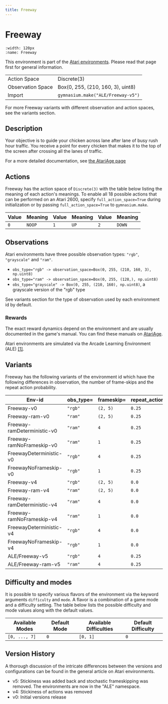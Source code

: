 ```yaml
---
title: Freeway
---
```


# Freeway

```{figure} ../../_static/videos/atari/freeway.gif
:width: 120px
:name: Freeway
```

This environment is part of the <a href='..'>Atari environments</a>. Please read that page first for general information.

|   |   |
|---|---|
| Action Space | Discrete(3) |
| Observation Space | Box(0, 255, (210, 160, 3), uint8) |
| Import | `gymnasium.make("ALE/Freeway-v5")` |

For more Freeway variants with different observation and action spaces, see the variants section.

## Description

Your objective is to guide your chicken across lane after lane of busy rush hour traffic. You receive a point for every chicken that makes it to the top of the screen after crossing all the lanes of traffic.

For a more detailed documentation, see [the AtariAge page](https://atariage.com/manual_html_page.php?SoftwareLabelID=192)

## Actions

Freeway has the action space of `Discrete(3)` with the table below listing the meaning of each action's meanings.
To enable all 18 possible actions that can be performed on an Atari 2600, specify `full_action_space=True` during
initialization or by passing `full_action_space=True` to `gymnasium.make`.

| Value   | Meaning   | Value   | Meaning   | Value   | Meaning   |
|---------|-----------|---------|-----------|---------|-----------|
| `0`     | `NOOP`    | `1`     | `UP`      | `2`     | `DOWN`    |

## Observations

Atari environments have three possible observation types: `"rgb"`, `"grayscale"` and `"ram"`.

- `obs_type="rgb" -> observation_space=Box(0, 255, (210, 160, 3), np.uint8)`
- `obs_type="ram" -> observation_space=Box(0, 255, (128,), np.uint8)`
- `obs_type="grayscale" -> Box(0, 255, (210, 160), np.uint8)`, a grayscale version of the "rgb" type

See variants section for the type of observation used by each environment id by default.

### Rewards

The exact reward dynamics depend on the environment and are usually documented in the game's manual. You can
find these manuals on [AtariAge](https://atariage.com/manual_html_page.php?SoftwareLabelID=192).

Atari environments are simulated via the Arcade Learning Environment (ALE) [[1]](#1).
## Variants

Freeway has the following variants of the environment id which have the following differences in observation,
the number of frame-skips and the repeat action probability.

| Env-id                      | obs_type=   | frameskip=   | repeat_action_probability=   |
|-----------------------------|-------------|--------------|------------------------------|
| Freeway-v0                  | `"rgb"`     | `(2, 5)`     | `0.25`                       |
| Freeway-ram-v0              | `"ram"`     | `(2, 5)`     | `0.25`                       |
| Freeway-ramDeterministic-v0 | `"ram"`     | `4`          | `0.25`                       |
| Freeway-ramNoFrameskip-v0   | `"ram"`     | `1`          | `0.25`                       |
| FreewayDeterministic-v0     | `"rgb"`     | `4`          | `0.25`                       |
| FreewayNoFrameskip-v0       | `"rgb"`     | `1`          | `0.25`                       |
| Freeway-v4                  | `"rgb"`     | `(2, 5)`     | `0.0`                        |
| Freeway-ram-v4              | `"ram"`     | `(2, 5)`     | `0.0`                        |
| Freeway-ramDeterministic-v4 | `"ram"`     | `4`          | `0.0`                        |
| Freeway-ramNoFrameskip-v4   | `"ram"`     | `1`          | `0.0`                        |
| FreewayDeterministic-v4     | `"rgb"`     | `4`          | `0.0`                        |
| FreewayNoFrameskip-v4       | `"rgb"`     | `1`          | `0.0`                        |
| ALE/Freeway-v5              | `"rgb"`     | `4`          | `0.25`                       |
| ALE/Freeway-ram-v5          | `"ram"`     | `4`          | `0.25`                       |

## Difficulty and modes

It is possible to specify various flavors of the environment via the keyword arguments `difficulty` and `mode`.
A flavor is a combination of a game mode and a difficulty setting. The table below lists the possible difficulty and mode values
along with the default values.

| Available Modes   | Default Mode   | Available Difficulties   | Default Difficulty   |
|-------------------|----------------|--------------------------|----------------------|
| `[0, ..., 7]`     | `0`            | `[0, 1]`                 | `0`                  |

## Version History

A thorough discussion of the intricate differences between the versions and configurations can be found in the general article on Atari environments.

* v5: Stickiness was added back and stochastic frameskipping was removed. The environments are now in the "ALE" namespace.
* v4: Stickiness of actions was removed
* v0: Initial versions release
